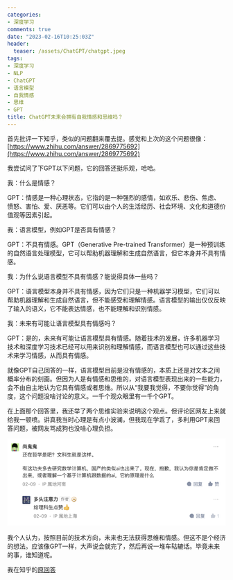 ```yaml
---
categories:
- 深度学习
comments: true
date: "2023-02-16T10:25:03Z"
header:
  teaser: /assets/ChatGPT/chatgpt.jpeg
tags:
- 深度学习
- NLP
- ChatGPT
- 语言模型
- 自我情感
- 思维
- GPT
title: ChatGPT未来会拥有自我情感和思维吗？
---
```


首先批评一下知乎，类似的问题翻来覆去提。感觉和上次的这个问题很像：[https://www.zhihu.com/answer/2869775692](https://www.zhihu.com/answer/2869775692)

我尝试问了下GPT以下问题，它的回答还挺乐观，哈哈。

我：什么是情感？

GPT：情感是一种心理状态，它指的是一种强烈的感情，如欢乐、悲伤、焦虑、愤怒、害怕、爱、厌恶等。它们可以由个人的生活经历、社会环境、文化和道德价值观等因素引起。

我：语言模型，例如GPT是否具有情感？

GPT：不具有情感。GPT（Generative Pre-trained Transformer）是一种预训练的自然语言处理模型，它可以帮助机器理解和生成自然语言，但它本身并不具有情感。

我：为什么说语言模型不具有情感？能说得具体一些吗？

GPT：语言模型本身并不具有情感，因为它们只是一种机器学习模型，它们可以帮助机器理解和生成自然语言，但不能感受和理解情感。语言模型的输出仅仅反映了输入的语义，它不能表达情感，也不能理解和识别情感。

我：未来有可能让语言模型具有情感吗？

GPT：是的，未来有可能让语言模型具有情感。随着技术的发展，许多机器学习技术和深度学习技术已经可以用来识别和理解情感，而语言模型也可以通过这些技术来学习情感，从而具有情感。

就像GPT自己回答的一样，语言模型目前是没有情感的，本质上还是对文本之间概率分布的刻画。但因为人是有情感和思维的，对语言模型表现出来的一些能力，会不由自主地认为它具有情感或者思维。所以从“我要我觉得，不要你觉得”的角度，这个问题没啥讨论的意义。一千个观众眼里有一千个GPT。

在上面那个回答里，我还举了两个思维实验来说明这个观点。但评论区网友上来就给我一顿喷。讲真我当时心理是有点小波澜，但我现在学乖了，多利用GPT来回答问题，被网友骂成狗也没啥心理负担。

![理科生网友的评论](/assets/ChatGPT/mind.png)

我个人认为，按照目前的技术方向，未来也无法获得思维和情感。但这不是个经济的想法。应该像GPT一样，大声说会就完了，然后再说一堆车轱辘话。毕竟未来的事，谁知道呢。

我在知乎的[原回答](https://www.zhihu.com/answer/2896039705)